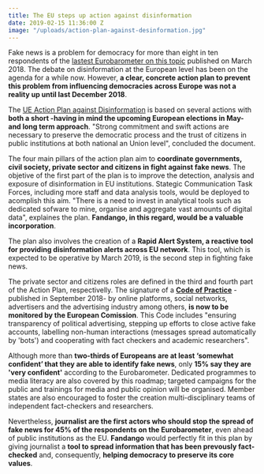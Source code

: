```yaml
---
title: The EU steps up action against disinformation
date: 2019-02-15 11:36:00 Z
image: "/uploads/action-plan-against-desinformation.jpg"
---
```


Fake news is a problem for democracy for more than eight in ten respondents of the [lastest Eurobarometer on this topic](http://ec.europa.eu/commfrontoffice/publicopinion/index.cfm/survey/getsurveydetail/instruments/flash/surveyky/2183) published on March 2018. The debate on disinformation at the European level has been on the agenda for a while now. However, **a clear, concrete action plan to prevent this problem from influencing democracies across Europe was not a reality up until last December 2018**. 

The [UE Action Plan against Disinformation](https://eeas.europa.eu/headquarters/headquarters-homepage/54866/action-plan-against-disinformation_en) is based on several actions with **both a short -having in mind the upcoming European elections in May- and long term approach**. "Strong commitment and swift actions are necessary to preserve the democratic process and the trust of citizens in public institutions at both national an Union level", concluded the document.  

The four main pillars of the action plan aim to **coordinate governments, civil society, private sector and citizens in fight against fake news**. The objetive of the first part of the plan is to improve the detection, analysis and exposure of disinformation in EU institutions. Stategic Communication Task Forces, including more staff and data analysis tools, would be deployed to acomplish this aim. "There is a need to invest in analytical tools such as dedicated sofware to mine, organise and aggregate vast amounts of digital data", explaines the plan. **Fandango, in this regard, would be a valuable incorporation**. 

The plan also involves the creation of a **Rapid Alert System, a reactive tool for providing disinformation alerts across EU network**. This tool, which is expected to be operative by March 2019, is the second step in fighting fake news.

The private sector and citizens roles are defined in the third and fourth part of the Action Plan, respectivelly. The signature of a **[Code of Practice](https://ec.europa.eu/digital-single-market/en/news/code-practice-disinformation)** -published in September 2018- by online platforms, social networks, advertisers and the advertising industry among others, **is now to be monitored by the European Comission**. This Code includes "ensuring transparency of political advertising, stepping up efforts to close active fake accounts, labelling non-human interactions (messages spread automatically by 'bots') and cooperating with fact checkers and academic researchers".

Although more than **two-thirds of Europeans are at least ‘somewhat confident’ that they are able to identify fake news**, only **15% say they are 'very confident'** according to the Eurobarometer. Dedicated programmes to media literacy are also covered by this roadmap; targeted campaigns for the public and trainings for media and public opinion will be organised. Member states are also encouraged to foster the creation  multi-disciplinary teams of independent fact-checkers and researchers.

Nevertheless, **journalist are the first actors who should stop the spread of fake news for 45% of the respondents on the Eurobarometer**, even ahead of public institutions as the EU. **Fandango** would perfectly fit in this plan by giving journalist a **tool to spread information that has been prevously fact-checked** and, consequently, **helping democracy to preserve its core values**.
